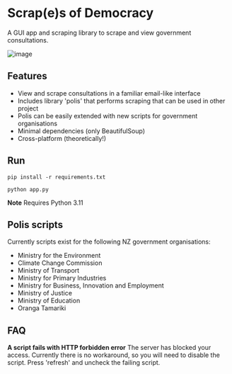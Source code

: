 # Scrap(e)s of Democracy

A GUI app and scraping library to scrape and view government consultations.

![image](https://github.com/philippgovernale/Scrapes-of-democracy/assets/16997121/2ce1507a-7da8-46d1-9c75-80ef1bde7e1f)


## Features
* View and scrape consultations in a familiar email-like interface
* Includes library 'polis' that performs scraping that can be used in other project
* Polis can be easily extended with new scripts for government organisations
* Minimal dependencies (only BeautifulSoup)
* Cross-platform (theoretically!)

## Run
```pip install -r requirements.txt```

```python app.py```

**Note** Requires Python 3.11

## Polis scripts
Currently scripts exist for the following NZ government organisations:
* Ministry for the Environment
* Climate Change Commission
* Ministry of Transport
* Ministry for Primary Industries
* Ministry for Business, Innovation and Employment
* Ministry of Justice
* Ministry of Education
* Oranga Tamariki

## FAQ

**A script fails with HTTP forbidden error**
The server has blocked your access. Currently there is no workaround, so you will need to disable the script. Press 'refresh' and uncheck the failing script. 
